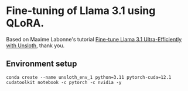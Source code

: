 # Fine-tuning of Llama 3.1 using QLoRA. 
Based on Maxime Labonne's tutorial [Fine-tune Llama 3.1 Ultra-Efficiently with Unsloth](https://huggingface.co/blog/mlabonne/sft-llama3?fbclid=IwY2xjawHYtcpleHRuA2FlbQIxMAABHfwNb30hYueISBpSSgUvHkfykh030kxaXa05J0GWqpzU9kp8I97lV_6M0Q_aem_BHTpZdPOl527YUVoOciAUQ), thank you.


## Environment setup
```
conda create --name unsloth_env_1 python=3.11 pytorch-cuda=12.1 cudatoolkit notebook -c pytorch -c nvidia -y
```

